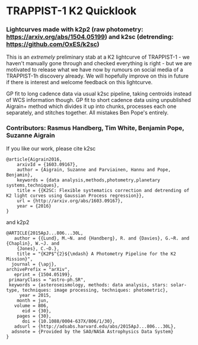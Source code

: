 # TRAPPIST-1 K2 Quicklook

### Lightcurves made with k2p2 (raw photometry: https://arxiv.org/abs/1504.05199) and k2sc (detrending: https://github.com/OxES/k2sc)

This is an *extremely* preliminary stab at a K2 lightcurve of TRAPPIST-1 - we haven't manually gone through and checked everything is right - but we are motivated to release what we have now by rumours on social media of a TRAPPIST-1h discovery already. We will hopefully improve on this in future if there is interest and welcome feedback on this lightcurve.

GP fit to long cadence data via usual k2sc pipeline, taking centroids instead of WCS information though. GP fit to short cadence data using unpublished Aigrain+ method which divides it up into chunks, processes each one separately, and stitches together. All mistakes Ben Pope's entirely.

### Contributors: Rasmus Handberg, Tim White, Benjamin Pope, Suzanne Aigrain

If you like our work, please cite k2sc

    @article{Aigrain2016,
        arxivId = {1603.09167},
        author = {Aigrain, Suzanne and Parviainen, Hannu and Pope, Benjamin},
        keywords = {data analysis,methods,photometry,planetary systems,techniques},
        title = {{K2SC: Flexible systematics correction and detrending of K2 light curves using Gaussian Process regression}},
        url = {http://arxiv.org/abs/1603.09167},
        year = {2016}
    }

and k2p2

	@ARTICLE{2015ApJ...806...30L,
	   author = {{Lund}, M.~N. and {Handberg}, R. and {Davies}, G.~R. and {Chaplin}, W.~J. and 
		{Jones}, C.~D.},
	    title = "{K2P$^{2}${\mdash} A Photometry Pipeline for the K2 Mission}",
	  journal = {\apj},
	archivePrefix = "arXiv",
	   eprint = {1504.05199},
	 primaryClass = "astro-ph.SR",
	 keywords = {asteroseismology, methods: data analysis, stars: solar-type, techniques: image processing, techniques: photometric},
	     year = 2015,
	    month = jun,
	   volume = 806,
	      eid = {30},
	    pages = {30},
	      doi = {10.1088/0004-637X/806/1/30},
	   adsurl = {http://adsabs.harvard.edu/abs/2015ApJ...806...30L},
	  adsnote = {Provided by the SAO/NASA Astrophysics Data System}
	}
